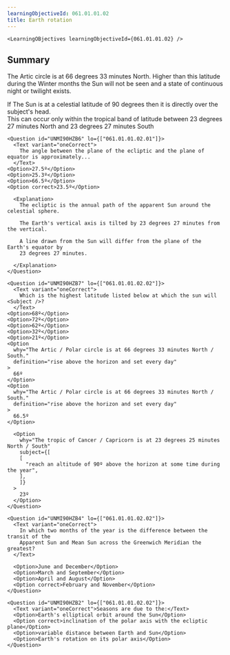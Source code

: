 ```yaml
---
learningObjectiveId: 061.01.01.02
title: Earth rotation
---
```


```tsx eval
<LearningOBjectives learningObjectiveId={061.01.01.02} />
```

## Summary

The Artic circle is at 66 degrees 33 minutes North. Higher than this latitude
during the Winter months the Sun will not be seen and a state of continuous
night or twilight exists.

If The Sun is at a celestial latitude of 90 degrees then it is directly over the
subject's head.\
This can occur only within the tropical band of latitude between 23 degrees 27 minutes
North and 23 degrees 27 minutes South

```tsx
<Question id="UNMI90HZB6" lo={["061.01.01.02.01"]}>
  <Text variant="oneCorrect">
    The angle between the plane of the ecliptic and the plane of equator is approximately...
  </Text>
<Option>27.5º</Option>
<Option>25.3º</Option>
<Option>66.5º</Option>
<Option correct>23.5º</Option>

  <Explanation>
    The ecliptic is the annual path of the apparent Sun around the celestial sphere.

    The Earth's vertical axis is tilted by 23 degrees 27 minutes from the vertical.

    A line drawn from the Sun will differ from the plane of the Earth's equator by
    23 degrees 27 minutes.

  </Explanation>
</Question>
```

```tsx
<Question id="UNMI90HZB7" lo={["061.01.01.02.02"]}>
  <Text variant="oneCorrect">
    Which is the highest latitude listed below at which the sun will <Subject />?
  </Text>
<Option>68º</Option>
<Option>72º</Option>
<Option>62º</Option>
<Option>32º</Option>
<Option>21º</Option>
<Option
  why="The Artic / Polar circle is at 66 degrees 33 minutes North / South."
  definition="rise above the horizon and set every day"
>
  66º
</Option>
<Option
  why="The Artic / Polar circle is at 66 degrees 33 minutes North / South."
  definition="rise above the horizon and set every day"
>
  66.5º
</Option>

  <Option
    why="The tropic of Cancer / Capricorn is at 23 degrees 25 minutes North / South"
    subject={[
    [
      "reach an altitude of 90º above the horizon at some time during the year",
    ],
    ]}
  >
    23º
  </Option>
</Question>
```

```tsx
<Question id="UNMI90HZB4" lo={["061.01.01.02.02"]}>
  <Text variant="oneCorrect">
    In which two months of the year is the difference between the transit of the
    Apparent Sun and Mean Sun across the Greenwich Meridian the greatest?
  </Text>

  <Option>June and December</Option>
  <Option>March and September</Option>
  <Option>April and August</Option>
  <Option correct>February and November</Option>
</Question>
```

```tsx
<Question id="UNMI90HZB2" lo={["061.01.01.02.02"]}>
  <Text variant="oneCorrect">Seasons are due to the:</Text>
  <Option>Earth's elliptical orbit around the Sun</Option>
  <Option correct>inclination of the polar axis with the ecliptic plane</Option>
  <Option>variable distance between Earth and Sun</Option>
  <Option>Earth's rotation on its polar axis</Option>
</Question>
```
